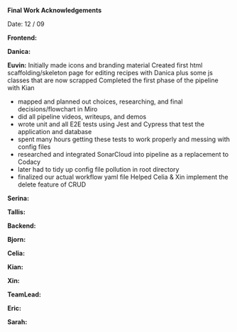 **Final Work Acknowledgements**

Date: 12 / 09

**Frontend:**

**Danica:** 


**Euvin:**
Initially made icons and branding material
Created first html scaffolding/skeleton page for editing recipes with Danica plus some js classes that are now scrapped
Completed the first phase of the pipeline with Kian
- mapped and planned out choices, researching, and final decisions/flowchart in Miro
- did all pipeline videos, writeups, and demos 
- wrote unit and all E2E tests using Jest and Cypress that test the application and database
- spent many hours getting these tests to work properly and messing with config files
- researched and integrated SonarCloud into pipeline as a replacement to Codacy
- later had to tidy up config file pollution in root directory
- finalized our actual workflow yaml file
Helped Celia & Xin implement the delete feature of CRUD


**Serina:**


**Tallis:**



**Backend:**

**Bjorn:**



**Celia:**



**Kian:**



**Xin:**


**TeamLead:**

**Eric:**


**Sarah:**

